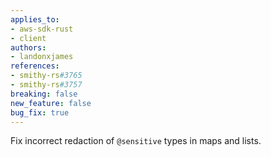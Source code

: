 ```yaml
---
applies_to:
- aws-sdk-rust
- client
authors:
- landonxjames
references:
- smithy-rs#3765
- smithy-rs#3757
breaking: false
new_feature: false
bug_fix: true
---
```

Fix incorrect redaction of `@sensitive` types in maps and lists.
